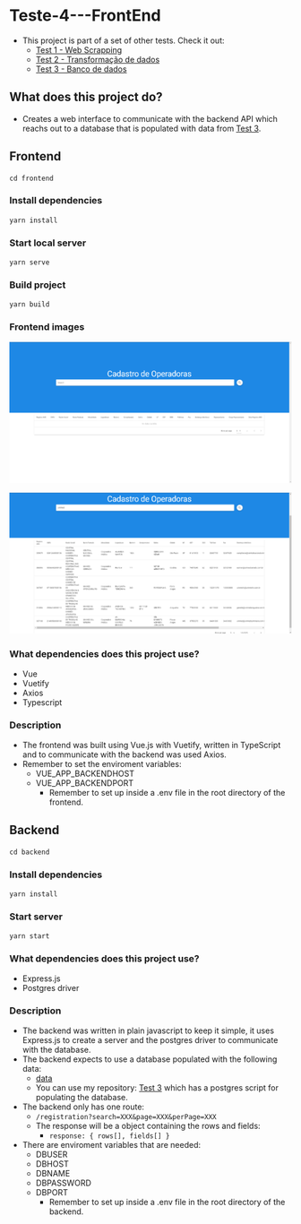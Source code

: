 # **Teste-4---FrontEnd**

- This project is part of a set of other tests. Check it out:
  - [Test 1 - Web Scrapping](https://github.com/AkatGabrielGoncalves/Teste-1---WebScraping)
  - [Test 2 - Transformação de dados](https://github.com/AkatGabrielGoncalves/Teste-2---Transformacao-de-dados)
  - [Test 3 - Banco de dados](https://github.com/AkatGabrielGoncalves/Teste-3---Banco-de-dados)

## **What does this project do?**

- Creates a web interface to communicate with the backend API which reachs out to a database that is populated with data from [Test 3](https://github.com/AkatGabrielGoncalves/Teste-3---Banco-de-dados/blob/master/cadastro_op/Relatorio_cadop.csv).

## **Frontend**

```
cd frontend
```

### Install dependencies

```
yarn install
```

### Start local server

```
yarn serve
```

### Build project

```
yarn build
```

### **Frontend images**

![No data](./assets/images/frontendimage.png)

![With data](./assets/images/frontendimagewithdata.png)

### **What dependencies does this project use?**

- Vue
- Vuetify
- Axios
- Typescript

### **Description**

- The frontend was built using Vue.js with Vuetify, written in TypeScript and to communicate with the backend was used Axios.
- Remember to set the enviroment variables:
  - VUE_APP_BACKENDHOST
  - VUE_APP_BACKENDPORT
    - Remember to set up inside a .env file in the root directory of the frontend.

## **Backend**

```
cd backend
```

### Install dependencies

```
yarn install
```

### Start server

```
yarn start
```

### **What dependencies does this project use?**

- Express.js
- Postgres driver

### **Description**

- The backend was written in plain javascript to keep it simple, it uses Express.js to create a server and the postgres driver to communicate with the database.
- The backend expects to use a database populated with the following data:
  - [data](https://github.com/AkatGabrielGoncalves/Teste-3---Banco-de-dados/blob/master/cadastro_op/Relatorio_cadop.csv)
  - You can use my repository: [Test 3](https://github.com/AkatGabrielGoncalves/Teste-3---Banco-de-dados) which has a postgres script for populating the database.
- The backend only has one route:
  - `/registration?search=XXX&page=XXX&perPage=XXX`
  - The response will be a object containing the rows and fields:
    - `response: { rows[], fields[] }`
- There are enviroment variables that are needed:
  - DBUSER
  - DBHOST
  - DBNAME
  - DBPASSWORD
  - DBPORT
    - Remember to set up inside a .env file in the root directory of the backend.
